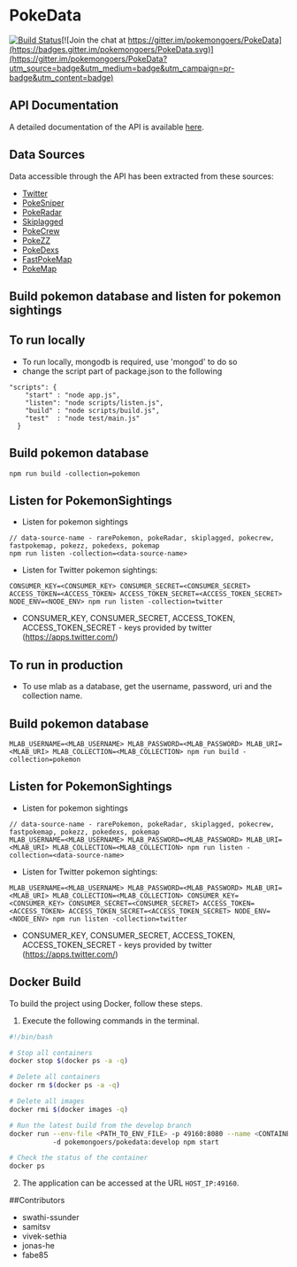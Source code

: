 # PokeData

[![Build Status](https://travis-ci.org/PokemonGoers/PokeData.svg?branch=develop)](https://travis-ci.org/PokemonGoers/PokeData)[![Join the chat at https://gitter.im/pokemongoers/PokeData](https://badges.gitter.im/pokemongoers/PokeData.svg)](https://gitter.im/pokemongoers/PokeData?utm_source=badge&utm_medium=badge&utm_campaign=pr-badge&utm_content=badge)

## API Documentation
 A detailed documentation of the API is available [here](http://pokedata.c4e3f8c7.svc.dockerapp.io:65014/doc/).
 
## Data Sources
 Data accessible through the API has been extracted from these sources:
  - [Twitter](https://twitter.com/)
  - [PokeSniper](https://pokesnipers.com)
  - [PokeRadar](https://www.pokeradar.io)
  - [Skiplagged](https://skiplagged.com/catch-that)
  - [PokeCrew](https://www.pokecrew.com)
  - [PokeZZ](http://pokezz.com/)
  - [PokeDexs](https://pokedexs.com/)
  - [FastPokeMap](https://fastpokemap.se/)
  - [PokeMap](https://www.pokemap.net/)

## Build pokemon database and listen for pokemon sightings

## To run locally

- To run locally, mongodb is required, use 'mongod' to do so
- change the script part of package.json to the following
```
"scripts": {
    "start" : "node app.js",
    "listen": "node scripts/listen.js",
    "build" : "node scripts/build.js",
    "test"  : "node test/main.js"
  }
```
## Build pokemon database
```
npm run build -collection=pokemon
```

## Listen for PokemonSightings

- Listen for pokemon sightings

```
// data-source-name - rarePokemon, pokeRadar, skiplagged, pokecrew, fastpokemap, pokezz, pokedexs, pokemap
npm run listen -collection=<data-source-name>
```

- Listen for Twitter pokemon sightings:

```
CONSUMER_KEY=<CONSUMER_KEY> CONSUMER_SECRET=<CONSUMER_SECRET> ACCESS_TOKEN=<ACCESS_TOKEN> ACCESS_TOKEN_SECRET=<ACCESS_TOKEN_SECRET> NODE_ENV=<NODE_ENV> npm run listen -collection=twitter
```

- CONSUMER_KEY, CONSUMER_SECRET, ACCESS_TOKEN, ACCESS_TOKEN_SECRET - keys provided by twitter (https://apps.twitter.com/)

## To run in production
- To use mlab as a database, get the username, password, uri and the collection name.

## Build pokemon database

```
MLAB_USERNAME=<MLAB_USERNAME> MLAB_PASSWORD=<MLAB_PASSWORD> MLAB_URI=<MLAB_URI> MLAB_COLLECTION=<MLAB_COLLECTION> npm run build -collection=pokemon
```
## Listen for PokemonSightings

- Listen for pokemon sightings

```
// data-source-name - rarePokemon, pokeRadar, skiplagged, pokecrew, fastpokemap, pokezz, pokedexs, pokemap
MLAB_USERNAME=<MLAB_USERNAME> MLAB_PASSWORD=<MLAB_PASSWORD> MLAB_URI=<MLAB_URI> MLAB_COLLECTION=<MLAB_COLLECTION> npm run listen -collection=<data-source-name>
```

- Listen for Twitter pokemon sightings:

```
MLAB_USERNAME=<MLAB_USERNAME> MLAB_PASSWORD=<MLAB_PASSWORD> MLAB_URI=<MLAB_URI> MLAB_COLLECTION=<MLAB_COLLECTION> CONSUMER_KEY=<CONSUMER_KEY> CONSUMER_SECRET=<CONSUMER_SECRET> ACCESS_TOKEN=<ACCESS_TOKEN> ACCESS_TOKEN_SECRET=<ACCESS_TOKEN_SECRET> NODE_ENV=<NODE_ENV> npm run listen -collection=twitter
```

- CONSUMER_KEY, CONSUMER_SECRET, ACCESS_TOKEN, ACCESS_TOKEN_SECRET - keys provided by twitter (https://apps.twitter.com/)

## Docker Build

 To build the project using Docker, follow these steps.
 
 1. Execute the following commands in the terminal.

  
  ```bash
  #!/bin/bash
  
  # Stop all containers
  docker stop $(docker ps -a -q)
  
  # Delete all containers
  docker rm $(docker ps -a -q)
  
  # Delete all images
  docker rmi $(docker images -q)
  
  # Run the latest build from the develop branch
  docker run --env-file <PATH_TO_ENV_FILE> -p 49160:8080 --name <CONTAINER_NAME> 
             -d pokemongoers/pokedata:develop npm start
  
  # Check the status of the container
  docker ps
  
  ```

 2. The application can be accessed at the URL `HOST_IP:49160`.

##Contributors
- swathi-ssunder
- samitsv
- vivek-sethia
- jonas-he
- fabe85
